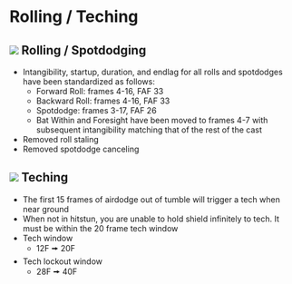 # Rolling / Teching

## ![](../images/SmashBall.png) Rolling / Spotdodging
- Intangibility, startup, duration, and endlag for all rolls and spotdodges have been standardized as follows:
  - Forward Roll: frames 4-16, FAF 33
  - Backward Roll: frames 4-16, FAF 33
  - Spotdodge: frames 3-17, FAF 26
  - Bat Within and Foresight have been moved to frames 4-7 with subsequent intangibility matching that of the rest of the cast
- Removed roll staling
- Removed spotdodge canceling

## ![](../images/SmashBall.png) Teching
- The first 15 frames of airdodge out of tumble will trigger a tech when near ground
- When not in hitstun, you are unable to hold shield infinitely to tech. It must be within the 20 frame tech window
- Tech window
  - 12F 🠚 20F
- Tech lockout window
  - 28F 🠚 40F

<script src="../arrow.js">
</script>